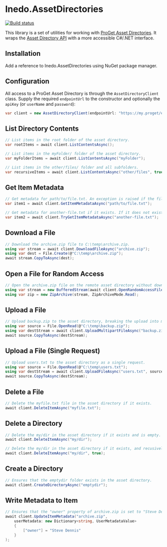 # Inedo.AssetDirectories

[![Build status](https://buildmaster.inedo.com/api/ci-badges/image?API_Key=badges&$ApplicationId=113)](https://buildmaster.inedo.com/api/ci-badges/link?API_Key=badges&$ApplicationId=113)

This library is a set of utilities for working with [ProGet Asset Directories](https://docs.inedo.com/docs/proget-advanced-assets). It wraps the [Asset Directory API](https://docs.inedo.com/docs/proget-reference-api-asset-directories-api)
with a more accessible C#/.NET interface.

## Installation
Add a reference to Inedo.AssetDirectories using NuGet package manager.

## Configuration
All access to a ProGet Asset Directory is through the `AssetDirectoryClient` class. Supply the required `endpointUrl` to the constructor and optionally the `apiKey` (or `userName` and `password`):

```C#
var client = new AssetDirectoryClient(endpointUrl: "https://my.proget/endpoints/<AssetDirectoryName>", apiKey: "<API KEY>");
```

## List Directory Contents
```C#
// List items in the root folder of the asset directory.
var rootItems = await client.ListContentsAsync();

// List items in the myFolder/ folder of the asset directory.
var myFolderItems = await client.ListContentsAsync("myFolder");

// List items in the other/files/ folder and all subfolders.
var recursiveItems = await client.ListContentsAsync("other/files", true);
```

## Get Item Metadata
```C#
// Get metadata for path/to/file.txt. An exception is raised if the file does not exist.
var item1 = await client.GetItemMetadataAsync("path/to/file.txt");

// Get metadata for another-file.txt if it exists. If it does not exist, returns null.
var item2 = await client.TryGetItemMetadataAsync("another-file.txt");
```

## Download a File
```C#
// Download the archive.zip file to C:\temp\archive.zip.
using var stream = await client.DownloadFileAsync("archive.zip");
using var dest = File.Create(@"C:\temp\archive.zip");
await stream.CopyToAsync(dest);
```

## Open a File for Random Access
```C#
// Open the archive.zip file on the remote asset directory without downloading it, and wrap it with a BufferedStream.
using var stream = new BufferedStream(await client.OpenRandomAccessFileAsync("archive.zip"));
using var zip = new ZipArchive(stream, ZipArchiveMode.Read);
```

## Upload a File
```C#
// Upload backup.zip to the asset directory, breaking the upload into multiple chunks as necessary.
using var source = File.OpenRead(@"C:\temp\backup.zip");
using var destStream = await client.UploadMultipartFileAsync("backup.zip", source.Length);
await source.CopyToAsync(destStream);
```

## Upload a File (Single Request)
```C#
// Upload users.txt to the asset directory as a single request.
using var source = File.OpenRead(@"C:\temp\users.txt");
using var destStream = await client.UploadFileAsync("users.txt", source.Length, totalSize: source.Length);
await source.CopyToAsync(destStream);
```

## Delete a File
```C#
// Delete the myfile.txt file in the asset directory if it exists.
await client.DeleteItemAsync("myfile.txt");
```

## Delete a Directory
```C#
// Delete the my/dir in the asset directory if it exists and is empty.
await client.DeleteItemAsync("my/dir");

// Delete the my/dir in the asset directory if it exists, and recusively deletes its contents if it is not empty.
await client.DeleteItemAsync("my/dir", true);
```

## Create a Directory
```C#
// Ensures that the emptydir folder exists in the asset directory.
await client.CreateDirectoryAsync("emptydir");
```

## Write Metadata to Item
```C#
// Ensures that the "owner" property of archive.zip is set to "Steve Dennis".
await client.UpdateItemMetadata("archive.zip",
	userMetadata: new Dictionary<string, UserMetadataValue>
	{
		["owner"] = "Steve Dennis"
	}
);
```
